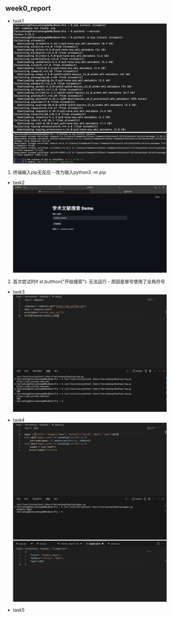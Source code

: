 ## week0_report
- task1
![install streamlit](./截屏2025-06-08%20下午2.12.10.png)
![install request](./截屏2025-06-08%20下午2.12.38.png)
1. 终端输入pip无反应 - 改为输入python3 -m pip

- task2
![app.py page](./截屏2025-06-08%20下午3.45.21.png)
2. 首次尝试时if st.butthon("开始搜索"): 无法运行 - 原因是冒号使用了全角符号

- task3
![req.py](./截屏2025-06-08%20下午4.18.01.png)

- task4
![paper.py](./截屏2025-06-08%20下午5.04.35.png)
![paper.json](./截屏2025-06-08%20下午5.06.07.png)

- task5